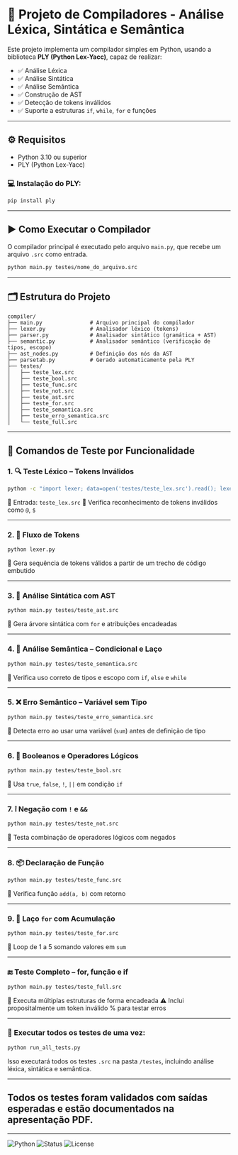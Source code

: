 # 🧠 Projeto de Compiladores - Análise Léxica, Sintática e Semântica

Este projeto implementa um compilador simples em Python, usando a biblioteca **PLY (Python Lex-Yacc)**, capaz de realizar:

- ✅ Análise Léxica
- ✅ Análise Sintática
- ✅ Análise Semântica
- ✅ Construção de AST
- ✅ Detecção de tokens inválidos
- ✅ Suporte a estruturas `if`, `while`, `for` e funções

---

## ⚙️ Requisitos

- Python 3.10 ou superior
- PLY (Python Lex-Yacc)

### 💻 Instalação do PLY:

```bash
pip install ply
````

---

## ▶️ Como Executar o Compilador

O compilador principal é executado pelo arquivo `main.py`, que recebe um arquivo `.src` como entrada.

```bash
python main.py testes/nome_do_arquivo.src
```

---

## 🗂 Estrutura do Projeto

```
compiler/
├── main.py               # Arquivo principal do compilador
├── lexer.py              # Analisador léxico (tokens)
├── parser.py             # Analisador sintático (gramática + AST)
├── semantic.py           # Analisador semântico (verificação de tipos, escopo)
├── ast_nodes.py          # Definição dos nós da AST
├── parsetab.py           # Gerado automaticamente pela PLY
├── testes/
│   ├── teste_lex.src
│   ├── teste_bool.src
│   ├── teste_func.src
│   ├── teste_not.src
│   ├── teste_ast.src
│   ├── teste_for.src
│   ├── teste_semantica.src
│   ├── teste_erro_semantica.src
│   └── teste_full.src
```

---

## 🧪 Comandos de Teste por Funcionalidade

### 1. 🔍 **Teste Léxico – Tokens Inválidos**

```bash
python -c "import lexer; data=open('testes/teste_lex.src').read(); lexer.lexer.input(data); [tok for tok in lexer.lexer]; print(lexer.lexer.invalid_tokens)"
```

📄 Entrada: `teste_lex.src`
🎯 Verifica reconhecimento de tokens inválidos como `@`, `$`

---

### 2. 🔄 **Fluxo de Tokens**

```bash
python lexer.py
```

🎯 Gera sequência de tokens válidos a partir de um trecho de código embutido

---

### 3. 🌳 **Análise Sintática com AST**

```bash
python main.py testes/teste_ast.src
```

🎯 Gera árvore sintática com `for` e atribuições encadeadas

---

### 4. 🧠 **Análise Semântica – Condicional e Laço**

```bash
python main.py testes/teste_semantica.src
```

🎯 Verifica uso correto de tipos e escopo com `if`, `else` e `while`

---

### 5. ❌ **Erro Semântico – Variável sem Tipo**

```bash
python main.py testes/teste_erro_semantica.src
```

🎯 Detecta erro ao usar uma variável (`sum`) antes de definição de tipo

---

### 6. 🧪 **Booleanos e Operadores Lógicos**

```bash
python main.py testes/teste_bool.src
```

🎯 Usa `true`, `false`, `!`, `||` em condição `if`

---

### 7. ❕ **Negação com `!` e `&&`**

```bash
python main.py testes/teste_not.src
```

🎯 Testa combinação de operadores lógicos com negados

---

### 8. 📦 **Declaração de Função**

```bash
python main.py testes/teste_func.src
```

🎯 Verifica função `add(a, b)` com retorno

---

### 9. 🔁 **Laço `for` com Acumulação**

```bash
python main.py testes/teste_for.src
```

🎯 Loop de 1 a 5 somando valores em `sum`

---
### 🔚 Teste Completo – for, função e if

```bash
python main.py testes/teste_full.src
```

🎯 Executa múltiplas estruturas de forma encadeada
⚠️ Inclui propositalmente um token inválido % para testar erros

---
### 🧪 Executar todos os testes de uma vez:

```bash
python run_all_tests.py
```
Isso executará todos os testes `.src` na pasta `/testes`, incluindo análise léxica, sintática e semântica.

---
## Todos os testes foram validados com saídas esperadas e estão documentados na apresentação PDF.

---
![Python](https://img.shields.io/badge/Python-3.10-blue)
![Status](https://img.shields.io/badge/status-ok-green)
![License](https://img.shields.io/badge/license-MIT-blue)

